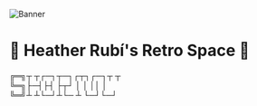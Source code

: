 ![Banner](https://es.pinterest.com/pin/58265388932261385/)

# 👾 Heather Rubí's Retro Space 👾


╔═╗┬ ┬┌─┐┬─┐┌┬┐┌─┐┬ ┬  
╚═╗├─┤├┤ ├┬┘ │ │ ││ │  
╚═╝┴ ┴└─┘┴└─ ┴ └─┘└─┘  

  

<!---
HeatherCobas/HeatherCobas is a ✨ special ✨ repository because its `README.md` (this file) appears on your GitHub profile.
You can click the Preview link to take a look at your changes.
--->
